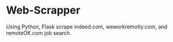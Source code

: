 # Web-Scrapper
Using Python, Flask scrape indeed.com, weworkremotly.com, and remoteOK.com job search.

